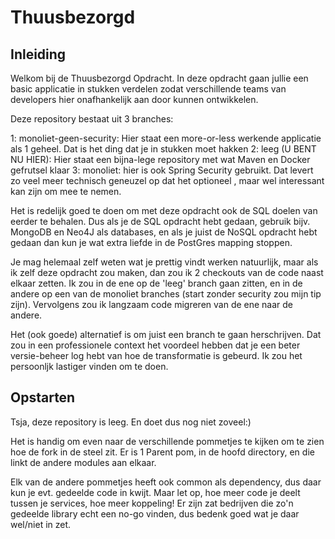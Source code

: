 # Thuusbezorgd

## Inleiding

Welkom bij de Thuusbezorgd Opdracht. In deze opdracht gaan jullie een basic applicatie in stukken verdelen zodat verschillende
teams van developers hier onafhankelijk aan door kunnen ontwikkelen.

Deze repository bestaat uit 3 branches:

1: monoliet-geen-security: Hier staat een more-or-less werkende applicatie als 1 geheel. Dat is het ding dat je in stukken moet
hakken
2: leeg (U BENT NU HIER): Hier staat een bijna-lege repository met wat Maven en Docker gefrutsel klaar
3: monoliet: hier is ook Spring Security gebruikt. Dat levert zo veel meer technisch geneuzel op dat het optioneel
, maar wel interessant kan zijn om mee te nemen.

Het is redelijk goed te doen om met deze opdracht ook de SQL doelen van eerder te behalen. Dus als je de SQL opdracht hebt
gedaan, gebruik bijv. MongoDB en Neo4J als databases, en als je juist de NoSQL opdracht hebt gedaan dan kun je wat extra
liefde in de PostGres mapping stoppen.

Je mag helemaal zelf weten wat je prettig vindt werken natuurlijk, maar als ik zelf deze opdracht zou maken, dan zou ik
2 checkouts van de code naast elkaar zetten. Ik zou in de ene op de 'leeg' branch gaan zitten, en in de andere op een van
de monoliet branches (start zonder security zou mijn tip zijn). Vervolgens zou ik langzaam code migreren van de ene naar de andere.

Het (ook goede) alternatief is om juist een branch te gaan herschrijven. Dat zou in een professionele context het voordeel
hebben dat je een beter versie-beheer log hebt van hoe de transformatie is gebeurd. Ik zou het persoonljk lastiger vinden
om te doen.

## Opstarten

Tsja, deze repository is leeg. En doet dus nog niet zoveel:)

Het is handig om even naar de verschillende pommetjes te kijken om te zien hoe de fork in de steel zit. 
Er is 1 Parent pom, in de hoofd directory, en die linkt de andere modules aan elkaar.

Elk van de andere pommetjes heeft ook common als dependency, dus daar kun je evt. gedeelde code in kwijt. Maar let op,
hoe meer code je deelt tussen je services, hoe meer koppeling! Er zijn zat bedrijven die zo'n gedeelde library echt een
no-go vinden, dus bedenk goed wat je daar wel/niet in zet.
